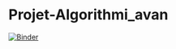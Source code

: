 # Projet-Algorithmi_avan
[![Binder](https://mybinder.org/badge_logo.svg)](https://mybinder.org/v2/gh/malek-ghozzi/Projet-Algorithmi_avan/main)

